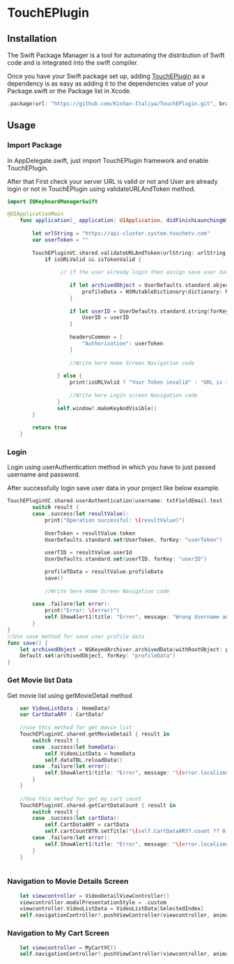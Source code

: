 # TouchEPlugin

## Installation

The Swift Package Manager is a tool for automating the distribution of Swift code and is integrated into the swift compiler.

Once you have your Swift package set up, adding [TouchEPlugin](https://github.com/github/cmark-gfm) as a dependency is as easy as adding it to the dependencies value of your Package.swift or the Package list in Xcode.

```swift
.package(url: "https://github.com/Kishan-Italiya/TouchEPlugin.git", branch: "main"),
```

## Usage

### Import Package 
In AppDelegate.swift, just import TouchEPlugin framework and enable TouchEPlugin. 

After that First check your server URL is valid or not and User are already login or not in TouchEPlugin using validateURLAndToken method.
 
```swift
import IQKeyboardManagerSwift

@UIApplicationMain
    func application(_ application: UIApplication, didFinishLaunchingWithOptions launchOptions: [UIApplication.LaunchOptionsKey: Any]?) -> Bool {
        
        let urlString = "https://api-cluster.system.touchetv.com"
        var userToken = ""
        
        TouchEPluginVC.shared.validateURLAndToken(urlString: urlString, token: userToken) { isURLValid, isTokenValid in
            if isURLValid && isTokenValid {
            
                 // if the user already login then assign save user data to package data profileData,UserID, headersCommon like below example 
            
                    if let archivedObject = UserDefaults.standard.object(forKey:"profileData") as? Data {
                        profileData = NSMutableDictionary(dictionary: NSKeyedUnarchiver.unarchiveObject(with: archivedObject) as! NSMutableDictionary)
                    }
                    
                    if let userID = UserDefaults.standard.string(forKey: "userID") {
                        UserID = userID
                    }
                    
                    headersCommon = [
                        "Authorization": userToken
                    ]
                    
                    //Write here Home Screen Navigation code
                    
                } else {
                    print(isURLValid ? "Your Token invalid" : "URL is invalid")
                    
                    //Write here Login screen Navigation code
                }
                self.window?.makeKeyAndVisible()
        }
        
        return true
    }
```

### Login 
Login using userAuthentication method in which you have to just passed username and password.

After successfully login save user data in your project like below example.

```swift
TouchEPluginVC.shared.userAuthentication(username: txtFieldEmail.text ?? "", password: txtFieldPassword.text ?? "") { result in
        switch result {
        case .success(let resultValue):
            print("Operation successful: \(resultValue)")
                
            UserToken = resultValue.token
            UserDefaults.standard.set(UserToken, forKey: "userToken")
            
            userTID = resultValue.userId
            UserDefaults.standard.set(userTID, forKey: "userID")

            profileTData = resultValue.profileData
            save()
                
            //Write here Home Screen Navigation code
                
        case .failure(let error):
            print("Error: \(error)")
            self.ShowAlert1(title: "Error", message: "Wrong Username and Password")
        }
}
//Use save method for save user profile data
func save() {
    let archivedObject = NSKeyedArchiver.archivedData(withRootObject: profileTData)
    Default.set(archivedObject, forKey: "profileData")
}
```
### Get Movie list Data
Get movie list using getMovieDetail method 

```swift
    var VideoListData : HomeData?
    var CartDataARY : CartData?
    
    //use this method for get movie list 
    TouchEPluginVC.shared.getMovieDetail { result in
        switch result {
        case .success(let homeData):
            self.VideoListData = homeData
            self.dataTBL.reloadData()
        case .failure(let error):
            self.ShowAlert1(title: "Error", message: "\(error.localizedDescription)")
        }
    }
    
    //Use this method for get my cart count         
    TouchEPluginVC.shared.getCartDataCount { result in
        switch result {
        case .success(let cartData):
            self.CartDataARY = cartData
            self.cartCountBTN.setTitle("\(self.CartDataARY?.count ?? 0)", for: .normal)
        case .failure(let error):
            self.ShowAlert1(title: "Error", message: "\(error.localizedDescription)")
        }
    }
        
```
### Navigation to Movie Details Screen

```swift 
    let viewcontroller = VideoDetailViewController()
    viewcontroller.modalPresentationStyle = .custom
    viewcontroller.VideoListData = VideoListData[SelectedIndex]
    self.navigationController?.pushViewController(viewcontroller, animated: true)
```
### Navigation to My Cart Screen

```swift 
    let viewcontroller = MyCartVC()
    self.navigationController?.pushViewController(viewcontroller, animated: true)
```
